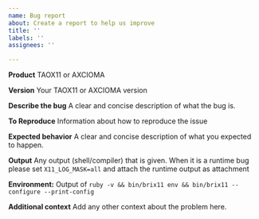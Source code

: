 ```yaml
---
name: Bug report
about: Create a report to help us improve
title: ''
labels: ''
assignees: ''

---
```


**Product**
TAOX11 or AXCIOMA

**Version**
Your TAOX11 or AXCIOMA version

**Describe the bug**
A clear and concise description of what the bug is.

**To Reproduce**
Information about how to reproduce the issue

**Expected behavior**
A clear and concise description of what you expected to happen.

**Output**
Any output (shell/compiler) that is given. When it is a runtime bug please set `X11_LOG_MASK=all` and attach the runtime output as attachment

**Environment:**
Output of `ruby -v && bin/brix11 env && bin/brix11 -- configure --print-config`

**Additional context**
Add any other context about the problem here.
